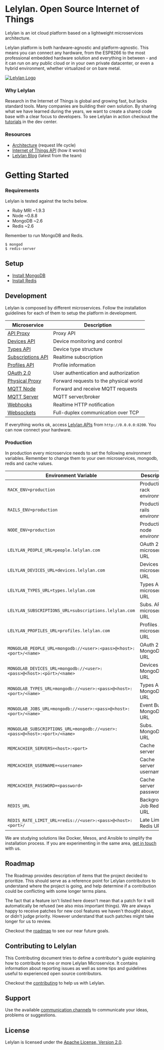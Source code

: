 # Lelylan. Open Source Internet of Things


Lelylan is an iot cloud platform based on a lightweight microservices architecture.

Lelylan platform is both hardware-agnostic and platform-agnostic. This means you can connect any hardware, from the ESP8266 to the most professional embedded hardware solution and everything in between - and it can run on any public cloud or in your own private datacenter, or even a hybrid environment, whether virtualized or on bare metal.

[![Lelylan Logo](https://raw.githubusercontent.com/lelylan/lelylan/master/public/logo-lelylan.png)](http://lelylan.com)


### Why Lelylan

Research in the Internet of Things is global and growing fast, but lacks standard tools. Many companies are building their own solution. By sharing what we have learned during the years, we want to create a shared code base with a clear focus to developers. To see Lelylan in action checkout the [tutorials](http://dev.lelylan.com/#overview-tutorials) in the dev center. 

### Resources

* [Architecture](http://dev.lelylan.com/architecture) (request life cycle)
* [Internet of Things API](http://dev.lelylan.com/api) (how it works)
* [Lelylan Blog](https://medium.com/@lelylan) (latest from the team)



# Getting Started

### Requirements

Lelylan is tested against the techs below.

* Ruby MRI ~1.9.3
* Node ~0.8.8
* MongoDB ~2.6
* Redis ~2.6

Remember to run MongoDB and Redis.

    $ mongod
    $ redis-server


## Setup

* [Install MongoDB](https://docs.mongodb.org/manual/installation/)
* [Install Redis](http://redis.io/download)


## Development

Lelylan is composed by different microservices.
Follow the installation guidelines for each of them to setup the platform in development.

| Microservice  | Description |
| ------------- | ------------- |
| [API Proxy](https://github.com/lelylan/api-proxy) | Proxy API |
| [Devices API](https://github.com/lelylan/devices)  | Device monitoring and control |
| [Types API](https://github.com/lelylan/types) | Device type structure |
| [Subscriptions API](https://github.com/lelylan/subscriptions) | Realtime subscription |
| [Profiles API](https://github.com/lelylan/profiles) | Profile information |
| [OAuth 2.0](https://github.com/lelylan/people) | User authentication and authorization  |
| [Physical Proxy](https://github.com/lelylan/physicals) | Forward requests to the physical world |
| [MQTT Node](https://github.com/lelylan/nodes) | Forward and receive MQTT requests |
| [MQTT Server](https://github.com/lelylan/mqtt) | MQTT server/broker |
| [Webhooks](https://github.com/lelylan/webhooks) | Realtime HTTP notification |
| [Websockets](https://github.com/lelylan/websockets) | Full-duplex communication over TCP |

If everything works ok, access [Lelylan APIs]((http://dev.lelylan.com/api)) from `http://0.0.0.0:8200`. You can now connect your hardware.


### Production

In production every microservice needs to set the following environment variables. Remember to change them to your own microservices, mongodb, redis and cache values.

| Environment Variable | Description |
| ------------- | ------------- |
| `RACK_ENV=production` | Production rack environment |
| `RAILS_ENV=production` | Production rails environment |
| `NODE_ENV=production` | Production node environment |
| `LELYLAN_PEOPLE_URL=people.lelylan.com` | OAuth 2.0 microservice URL |
| `LELYLAN_DEVICES_URL=devices.lelylan.com` | Devices API microservice URL | 
| `LELYLAN_TYPES_URL=types.lelylan.com` | Types API microservice URL | 
| `LELYLAN_SUBSCRIPTIONS_URL=subscriptions.lelylan.com` | Subs. API microservice URL| 
| `LELYLAN_PROFILES_URL=profiles.lelylan.com` | Profiles API microservice URL | 
| `MONGOLAB_PEOPLE_URL=mongodb://<user>:<pass>@<host>:<port>/<name>` | OAuth 2.0 MongoDB URL| 
| `MONGOLAB_DEVICES_URL=mongodb://<user>:<pass>@<host>:<port>/<name>` | Devices API MongoDB URL| 
| `MONGOLAB_TYPES_URL=mongodb://<user>:<pass>@<host>:<port>/<name>` | Types API MongoDB URL| 
| `MONGOLAB_JOBS_URL=mongodb://<user>:<pass>@<host>:<port>/<name>` | Event Bus MongoDB URL | 
| `MONGOLAB_SUBSCRIPTIONS_URL=mongodb://<user>:<pass>@<host>:<port>/<name>` | Subs. MongoDB URL | 
| `MEMCACHIER_SERVERS=<host>:<port>` | Cache server |
| `MEMCACHIER_USERNAME=<username>` | Cache server username |
| `MEMCACHIER_PASSWORD=<password>` | Cache server password|
| `REDIS_URL` | Background Job Redis URL |
| `REDIS_RATE_LIMIT_URL=redis://<user>:<pass>@<host>:<port>/` | Late Limit Redis URL |

We are studying solutions like Docker, Mesos, and Ansible to simplify the installation process. If you are experimenting in the same area, [get in touch](http://dev.lelylan.com/support) with us. 


## Roadmap

The Roadmap provides description of items that the project decided to prioritize. This should
serve as a reference point for Lelylan contributors to understand where the project is going, and
help determine if a contribution could be conflicting with some longer terms plans.

The fact that a feature isn't listed here doesn't mean that a patch for it will automatically be
refused (we also miss important things). We are always happy to receive patches for new cool features we haven't 
thought about, or didn't judge priority. However understand that such patches might take longer for us 
to review.

Checkout the [roadmap](/ROADMAP.md) to see our near future goals.


## Contributing to Lelylan

This Contributing document tries to define a contributor's guide explaining how to contribute to one or more Lelylan Microservice. It contains information about reporting issues as well as some tips and guidelines useful to experienced open source contributors.

Checkout the [contributing](/CONTRIBUTING.md) to help us with Lelylan.


## Support

Use the available [communication channels](http://dev.lelylan.com/support) to communicate your ideas, problems or suggestions.


## License

Lelylan is licensed under the [Apache License, Version 2.0](http://www.apache.org/licenses/LICENSE-2.0).


